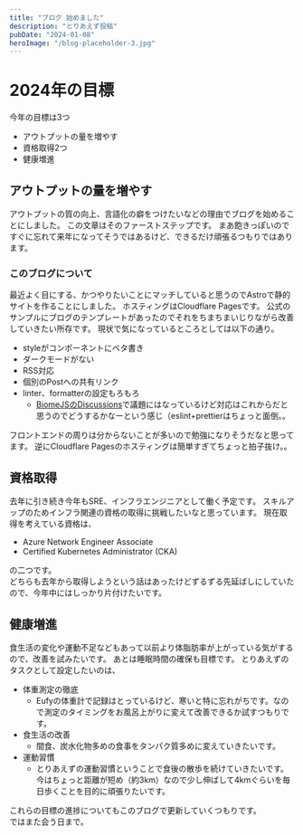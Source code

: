```yaml
---
title: "ブログ 始めました"
description: "とりあえず投稿"
pubDate: "2024-01-08"
heroImage: "/blog-placeholder-3.jpg"
---
```


# 2024年の目標

今年の目標は3つ

- アウトプットの量を増やす
- 資格取得2つ
- 健康増進

## アウトプットの量を増やす

アウトプットの質の向上、言語化の癖をつけたいなどの理由でブログを始めることにしました。
この文章はそのファーストステップです。
まあ飽きっぽいのですぐに忘れて来年になってそうではあるけど、できるだけ頑張るつもりではあります。

### このブログについて

最近よく目にする、かつやりたいことにマッチしていると思うのでAstroで静的サイトを作ることにしました。
ホスティングはCloudflare Pagesです。
公式のサンプルにブログのテンプレートがあったのでそれをちまちまいじりながら改善していきたい所存です。
現状で気になっているところとしては以下の通り。

- styleがコンポーネントにベタ書き
- ダークモードがない
- RSS対応
- 個別のPostへの共有リンク
- linter、formatterの設定もろもろ
  - [BiomeJSのDiscussions](https://github.com/biomejs/biome/discussions/1254)で議題にはなっているけど対応はこれからだと思うのでどうするかなーという感じ（eslint+prettierはちょっと面倒。。

フロントエンドの周りは分からないことが多いので勉強になりそうだなと思ってます。
逆にCloudflare Pagesのホスティングは簡単すぎてちょっと拍子抜け。。

## 資格取得

去年に引き続き今年もSRE、インフラエンジニアとして働く予定です。
スキルアップのためインフラ関連の資格の取得に挑戦したいなと思っています。
現在取得を考えている資格は、

- Azure Network Engineer Associate
- Certified Kubernetes Administrator (CKA)

の二つです。  
どちらも去年から取得しようという話はあったけどずるずる先延ばしにしていたので、今年中にはしっかり片付けたいです。

## 健康増進

食生活の変化や運動不足などもあって以前より体脂肪率が上がっている気がするので、改善を試みたいです。
あとは睡眠時間の確保も目標です。
とりあえずのタスクとして設定したいのは、

- 体重測定の徹底
  - Eufyの体重計で記録はとっているけど、寒いと特に忘れがちです。なので測定のタイミングをお風呂上がりに変えて改善できるか試すつもりです。
- 食生活の改善
  - 間食、炭水化物多めの食事をタンパク質多めに変えていきたいです。
- 運動習慣
  - とりあえずの運動習慣ということで食後の散歩を続けていきたいです。今はちょっと距離が短め（約3km）なので少し伸ばして4kmぐらいを毎日歩くことを目的に頑張りたいです。

これらの目標の進捗についてもこのブログで更新していくつもりです。  
ではまた会う日まで。
